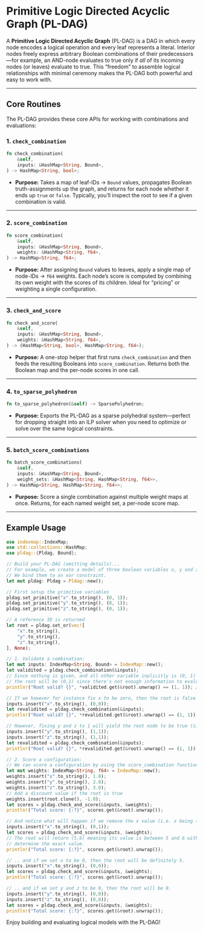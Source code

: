 # Primitive Logic Directed Acyclic Graph (PL-DAG)

A **Primitive Logic Directed Acyclic Graph** (PL-DAG) is a DAG in which every node encodes a logical operation and every leaf represents a literal. Interior nodes freely express arbitrary Boolean combinations of their predecessors—for example, an AND-node evaluates to true only if _all_ of its incoming nodes (or leaves) evaluate to true. This “freedom” to assemble logical relationships with minimal ceremony makes the PL-DAG both powerful and easy to work with.

---

## Core Routines

The PL-DAG provides these core APIs for working with combinations and evaluations:

### 1. `check_combination`

```rust
fn check_combination(
    &self,
    inputs: &HashMap<String, Bound>,
) -> HashMap<String, bool>;
```

- **Purpose:** Takes a map of leaf-IDs → `Bound` values, propagates Boolean truth-assignments up the graph, and returns for each node whether it ends up `true` or `false`. Typically, you’ll inspect the root to see if a given combination is valid.

---

### 2. `score_combination`

```rust
fn score_combination(
    &self,
    inputs: &HashMap<String, Bound>,
    weights: &HashMap<String, f64>,
) -> HashMap<String, f64>;
```

- **Purpose:** After assigning `Bound` values to leaves, apply a single map of node-IDs → `f64` weights. Each node’s score is computed by combining its own weight with the scores of its children. Ideal for “pricing” or weighting a single configuration.

---

### 3. `check_and_score`

```rust
fn check_and_score(
    &self,
    inputs: &HashMap<String, Bound>,
    weights: &HashMap<String, f64>,
) -> (HashMap<String, bool>, HashMap<String, f64>);
```

- **Purpose:** A one-stop helper that first runs `check_combination` and then feeds the resulting Booleans into `score_combination`. Returns both the Boolean map and the per-node scores in one call.

---

### 4. `to_sparse_polyhedron`

```rust
fn to_sparse_polyhedron(&self) -> SparsePolyhedron;
```

- **Purpose:** Exports the PL-DAG as a sparse polyhedral system—perfect for dropping straight into an ILP solver when you need to optimize or solve over the same logical constraints.

---

### 5. `batch_score_combinations`

```rust
fn batch_score_combinations(
    &self,
    inputs: &HashMap<String, Bound>,
    weight_sets: &HashMap<String, HashMap<String, f64>>,
) -> HashMap<String, HashMap<String, f64>>;
```

- **Purpose:** Score a single combination against multiple weight maps at once. Returns, for each named weight set, a per-node score map.

---

## Example Usage

```rust
use indexmap::IndexMap;
use std::collections::HashMap;
use pldag::{Pldag, Bound};

// Build your PL-DAG (omitting details)...
// For example, we create a model of three boolean variables x, y and z.
// We bind them to an xor constraint.
let mut pldag: Pldag = Pldag::new();

// First setup the primitive variables
pldag.set_primitive("x".to_string(), (0, 1));
pldag.set_primitive("y".to_string(), (0, 1));
pldag.set_primitive("z".to_string(), (0, 1));

// A reference ID is returned
let root = pldag.set_or(vec![
    "x".to_string(),
    "y".to_string(),
    "z".to_string(),
], None);

// 1. Validate a combination:
let mut inputs: IndexMap<String, Bound> = IndexMap::new();
let validited = pldag.check_combination(&inputs);
// Since nothing is given, and all other variable inplicitly is (0, 1) from the pldag model,
// the root will be (0,1) since there's not enough information to evalute the root `or` node.
println!("Root valid? {}", *validited.get(&root).unwrap() == (1, 1)); // This will be False

// If we however for instance fix x to be zero, then the root is false
inputs.insert("x".to_string(), (0,0));
let revalidited = pldag.check_combination(&inputs);
println!("Root valid? {}", *revalidited.get(&root).unwrap() == (1, 1)); // This will be false

// However, fixing y and z to 1 will yield the root node to be true (since the root will be true if any of x, y or z is true).
inputs.insert("y".to_string(), (1,1));
inputs.insert("z".to_string(), (1,1));
let revalidited = pldag.check_combination(&inputs);
println!("Root valid? {}", *revalidited.get(&root).unwrap() == (1, 1)); // This will be true

// 2. Score a configuration:
// We can score a configuration by using the score_combination function.
let mut weights: IndexMap<String, f64> = IndexMap::new();
weights.insert("x".to_string(), 1.0);
weights.insert("y".to_string(), 2.0);
weights.insert("z".to_string(), 3.0);
// Add a discount value if the root is true
weights.insert(root.clone(), -1.0);
let scores = pldag.check_and_score(&inputs, &weights);
println!("Total score: {:?}", scores.get(&root).unwrap());

// And notice what will happen if we remove the x value (i.e. x being (0,1))
inputs.insert("x".to_string(), (0,1));
let scores = pldag.check_and_score(&inputs, &weights);
// The root will return (5,6) meaning its value is between 5 and 6 with not enough information to
// determine the exact value. 
println!("Total score: {:?}", scores.get(&root).unwrap());

// .. and if we set x to be 0, then the root will be definitely 5.
inputs.insert("x".to_string(), (0,0));
let scores = pldag.check_and_score(&inputs, &weights);
println!("Total score: {:?}", scores.get(&root).unwrap());

// .. and if we set y and z to be 0, then the root will be 0.
inputs.insert("y".to_string(), (0,0));
inputs.insert("z".to_string(), (0,0));
let scores = pldag.check_and_score(&inputs, &weights);
println!("Total score: {:?}", scores.get(&root).unwrap());
```

Enjoy building and evaluating logical models with the PL-DAG!

